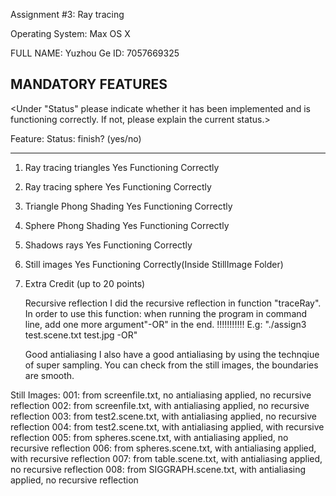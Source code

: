 Assignment #3: Ray tracing

Operating System: Max OS X

FULL NAME: Yuzhou Ge
ID: 7057669325

MANDATORY FEATURES
------------------

<Under "Status" please indicate whether it has been implemented and is
functioning correctly.  If not, please explain the current status.>

Feature:                                 Status: finish? (yes/no)
-------------------------------------    -------------------------
1) Ray tracing triangles                  Yes Functioning Correctly

2) Ray tracing sphere                     Yes Functioning Correctly

3) Triangle Phong Shading                 Yes Functioning Correctly

4) Sphere Phong Shading                   Yes Functioning Correctly

5) Shadows rays                           Yes Functioning Correctly

6) Still images                           Yes Functioning Correctly(Inside StillImage Folder)
   
7) Extra Credit (up to 20 points)
	
   Recursive reflection
   I did the recursive reflection in function "traceRay". In order to use this function: when running the program in command line, add one more argument"-OR" in the end. !!!!!!!!!!!
   E.g: "./assign3 test.scene.txt test.jpg -OR"

   Good antialiasing
   I also have a good antialiasing by using the technqiue of super sampling. 
   You can check from the still images, the boundaries are smooth.

Still Images:
001: from screenfile.txt, no antialiasing applied, no recursive reflection
002: from screenfile.txt, with antialiasing applied, no recursive reflection
003: from test2.scene.txt, with antialiasing applied, no recursive reflection
004: from test2.scene.txt, with antialiasing applied, with recursive reflection
005: from spheres.scene.txt, with antialiasing applied, no recursive reflection
006: from spheres.scene.txt, with antialiasing applied, with recursive reflection
007: from table.scene.txt, with antialiasing applied, no recursive reflection
008: from SIGGRAPH.scene.txt, with antialiasing applied, no recursive reflection